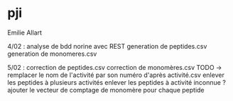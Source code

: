 # pji
Emilie Allart

4/02 : analyse de bdd norine avec REST
	generation de peptides.csv
	generation de monomeres.csv

5/02 : correction de peptides.csv
	correction de monomères.csv
	TODO -> remplacer le nom de l'activité par son numéro d'après activité.csv
		enlever les peptides à plusieurs activités
		enlever les peptides à activité inconnue ? 
		ajouter le vecteur de comptage de monomère pour chaque peptide
